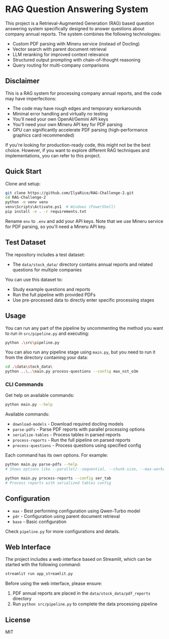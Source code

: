 # RAG Question Answering System

This project is a Retrieval-Augmented Generation (RAG) based question answering system specifically designed to answer questions about company annual reports. The system combines the following technologies:

- Custom PDF parsing with Mineru service (instead of Docling)
- Vector search with parent document retrieval
- LLM reranking for improved context relevance
- Structured output prompting with chain-of-thought reasoning
- Query routing for multi-company comparisons

## Disclaimer

This is a RAG system for processing company annual reports, and the code may have imperfections:

- The code may have rough edges and temporary workarounds
- Minimal error handling and virtually no testing
- You'll need your own OpenAI/Gemini API keys
- You'll need your own Mineru API key for PDF parsing
- GPU can significantly accelerate PDF parsing (high-performance graphics card recommended)

If you're looking for production-ready code, this might not be the best choice. However, if you want to explore different RAG techniques and implementations, you can refer to this project.

## Quick Start

Clone and setup:
```bash
git clone https://github.com/IlyaRice/RAG-Challenge-2.git
cd RAG-Challenge-2
python -m venv venv
venv\Scripts\Activate.ps1  # Windows (PowerShell)
pip install -e . -r requirements.txt
```

Rename `env` to `.env` and add your API keys. Note that we use Mineru service for PDF parsing, so you'll need a Mineru API key.

## Test Dataset

The repository includes a test dataset:

- The `data/stock_data/` directory contains annual reports and related questions for multiple companies

You can use this dataset to:
- Study example questions and reports
- Run the full pipeline with provided PDFs
- Use pre-processed data to directly enter specific processing stages

## Usage

You can run any part of the pipeline by uncommenting the method you want to run in `src/pipeline.py` and executing:
```bash
python .\src\pipeline.py
```

You can also run any pipeline stage using `main.py`, but you need to run it from the directory containing your data:
```bash
cd .\data\stock_data\
python ..\..\main.py process-questions --config max_nst_o3m
```

### CLI Commands

Get help on available commands:
```bash
python main.py --help
```

Available commands:
- `download-models` - Download required docling models
- `parse-pdfs` - Parse PDF reports with parallel processing options
- `serialize-tables` - Process tables in parsed reports
- `process-reports` - Run the full pipeline on parsed reports
- `process-questions` - Process questions using specified config

Each command has its own options. For example:
```bash
python main.py parse-pdfs --help
# Shows options like --parallel/--sequential, --chunk-size, --max-workers

python main.py process-reports --config ser_tab
# Process reports with serialized tables config
```

## Configuration

- `max` - Best performing configuration using Qwen-Turbo model
- `pdr` - Configuration using parent document retrieval
- `base` - Basic configuration

Check `pipeline.py` for more configurations and details.

## Web Interface

The project includes a web interface based on Streamlit, which can be started with the following command:
```bash
streamlit run app_streamlit.py
```

Before using the web interface, please ensure:
1. PDF annual reports are placed in the `data/stock_data/pdf_reports` directory
2. Run `python src/pipeline.py` to complete the data processing pipeline

## License

MIT